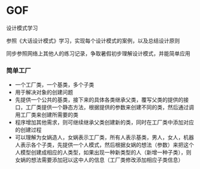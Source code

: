 # GOF
设计模式学习

参照《大话设计模式》学习，实现每个设计模式的案例，以及总结设计原则

同步参照网络上其他人的练习记录，争取暑假初步理解设计模式，并能简单应用


### 简单工厂
* 一个工厂类，一个基类，多个子类
* 用于解决对象的创建问题
* 先提供一个公共的基类，接下来的具体各类继承父类，覆写父类的提供的接口，工厂类提供一个静态方法，根据提供的参数来创建不同的类，然后通过调用工厂类来创建所需要的类
* 程序增加其他需求，则可继续继承父类创建新的类，同时在工厂类中添加对应的创建过程
* 可以理解为女娲造人，女娲表示工厂类，所有人表示基类，男人，女人，机器人表示各个子类，先提供一个人模式，然后根据女娲的想法（参数）来把这个人模型创建成相应的人类型，如果出现一种新类型的人（新增一种子类），则女娲的想法需要添加冠以这中人的信息（工厂类修改添加相应子类信息）
